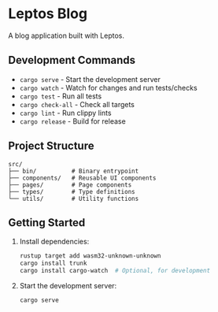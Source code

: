 # Leptos Blog

A blog application built with Leptos.

## Development Commands

- `cargo serve` - Start the development server
- `cargo watch` - Watch for changes and run tests/checks
- `cargo test` - Run all tests
- `cargo check-all` - Check all targets
- `cargo lint` - Run clippy lints
- `cargo release` - Build for release

## Project Structure

```
src/
├── bin/          # Binary entrypoint
├── components/   # Reusable UI components
├── pages/        # Page components
├── types/        # Type definitions
└── utils/        # Utility functions
```

## Getting Started

1. Install dependencies:
   ```bash
   rustup target add wasm32-unknown-unknown
   cargo install trunk
   cargo install cargo-watch  # Optional, for development
   ```

2. Start the development server:
   ```bash
   cargo serve
   ```
